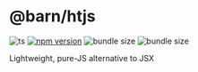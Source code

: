 # @barn/htjs

![ts](https://badgen.net/badge/-/TypeScript?icon=typescript&label&labelColor=blue&color=555555)
[![npm version](https://badge.fury.io/js/@barndev%2Fhtjs.svg)](https://www.npmjs.com/package/@barndev/htjs)
![bundle size](https://img.shields.io/bundlephobia/min/@barndev/htjs)
![bundle size](https://img.shields.io/bundlephobia/minzip/@barndev/htjs)

Lightweight, pure-JS alternative to JSX
